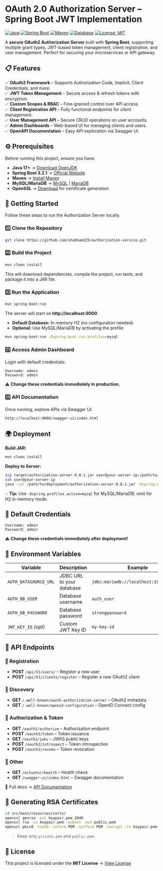 # OAuth 2.0 Authorization Server – Spring Boot JWT Implementation

[![Java](https://img.shields.io/badge/Java-17+-blue.svg?logo=java)](https://openjdk.org/projects/jdk/17/)
[![Spring Boot](https://img.shields.io/badge/Spring%20Boot-3.2.1-brightgreen.svg?logo=springboot)](https://spring.io/projects/spring-boot)
[![Maven](https://img.shields.io/badge/Build-Maven-orange.svg?logo=apache-maven)](https://maven.apache.org/)
[![Database](https://img.shields.io/badge/Database-MySQL%20%7C%20MariaDB-blue.svg?logo=mysql)](https://www.mysql.com/)
[![License: MIT](https://img.shields.io/badge/License-MIT-yellow.svg)](LICENSE.md)

A **secure OAuth2 Authorization Server** built with **Spring Boot**, supporting multiple grant types, JWT-based token management, client registration, and user management. Perfect for securing your microservices or API gateway.


## 📋 Features

✅ **OAuth2 Framework** – Supports Authorization Code, Implicit, Client Credentials, and more.  
✅ **JWT Token Management** – Secure access & refresh tokens with encryption.  
✅ **Custom Scopes & RBAC** – Fine-grained control over API access.  
✅ **Client Registration API** – Fully functional endpoints for client management.  
✅ **User Management API** – Secure CRUD operations on user accounts.  
✅ **Admin Dashboards** – Web-based UI for managing clients and users.  
✅ **OpenAPI Documentation** – Easy API exploration via Swagger UI.


## ⚙️ Prerequisites

Before running this project, ensure you have:

- **Java 17+** → [Download OpenJDK](https://openjdk.java.net/)  
- **Spring Boot 3.2.1** → [Official Website](https://spring.io/projects/spring-boot)  
- **Maven** → [Install Maven](https://maven.apache.org/install.html)  
- **MySQL/MariaDB** → [MySQL](https://dev.mysql.com/downloads/) | [MariaDB](https://mariadb.org/download/)  
- **OpenSSL** → [Download](https://www.openssl.org/) for certificate generation

## 🚀 Getting Started

Follow these steps to run the Authorization Server locally.

### 1️⃣ Clone the Repository
   ```bash
   git clone https://github.com/shubham225/authorization-service.git
   ```
### 2️⃣ Build the Project
```bash
mvn clean install
```
This will download dependencies, compile the project, run tests, and package it into a JAR file.

### 3️⃣ Run the Application
```bash
mvn spring-boot:run
```
The server will start on **http://localhost:9000**.

- **Default Database:** In-memory H2 (no configuration needed)  
- **Optional:** Use MySQL/MariaDB by activating the profile:  
```bash
mvn spring-boot:run -Dspring-boot.run.profiles=mysql
```

### 4️⃣ Access Admin Dashboard
Login with default credentials:  
```text
Username: admin
Password: admin
```
⚠️ **Change these credentials immediately in production.**

### 5️⃣ API Documentation
Once running, explore APIs via Swagger UI:  
```text
http://localhost:9000/swagger-ui/index.html
```

## 🌍 Deployment

**Build JAR:**
```bash
mvn clean install
```

**Deploy to Server:**
```bash
scp target/authorization-server-0.0.1.jar user@your-server-ip:/path/to/deployment/
ssh user@your-server-ip
java -jar /path/to/deployment/authorization-server-0.0.1.jar -Dspring.profiles.active=mysql
```

💡 **Tip:** Use `-Dspring.profiles.active=mysql` for MySQL/MariaDB; omit for H2 in-memory mode.

## 🔑 Default Credentials
```text
Username: admin
Password: admin
```
⚠️ **Change these credentials immediately after deployment!**


## 🔧 Environment Variables

| Variable              | Description                                                | Example                                      |
|----------------------|------------------------------------------------------------|----------------------------------------------|
| `AUTH_DATASOURCE_URL` | JDBC URL to your database                                  | `jdbc:mariadb://localhost:3306/auth_db`     |
| `AUTH_DB_USER`        | Database username                                          | `auth_user`                                 |
| `AUTH_DB_PASSWORD`    | Database password                                          | `strongpassword`                            |
| `JWT_KEY_ID` *(opt)*  | Custom JWT Key ID                                          | `my-key-id`                                 |


## 📡 API Endpoints

### 🔹 Registration
- **POST** `/api/V1/users/` – Register a new user  
- **POST** `/api/V1/clients/register` – Register a new OAuth2 client  

### 🔹 Discovery
- **GET** `/.well-known/oauth-authorization-server` – OAuth2 metadata  
- **GET** `/.well-known/openid-configuration` – OpenID Connect config  

### 🔹 Authorization & Token
- **GET** `/oauth2/authorize` – Authorization endpoint  
- **POST** `/oauth2/token` – Token issuance  
- **GET** `/oauth2/jwks` – JWKS public keys  
- **POST** `/oauth2/introspect` – Token introspection  
- **POST** `/oauth2/revoke` – Token revocation  

### 🔹 Other
- **GET** `/actuator/health` – Health check  
- **GET** `/swagger-ui/index.html` – Swagger documentation  

📖 Full docs → [API Documentation](./docs/DOCUMENTATION.md)  


## 🔐 Generating RSA Certificates

```bash
cd src/main/resources/certs/
openssl genrsa -out keypair.pem 2048
openssl rsa -in keypair.pem -pubout -out public.pem
openssl pkcs8 -topk8 -inform PEM -outform PEM -nocrypt -in keypair.pem -out private.pem
```
> Keep only `private.pem` and `public.pem`.


## 📜 License
This project is licensed under the **MIT License** → [View License](LICENSE.md)
